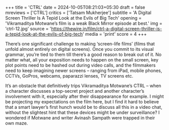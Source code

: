 +++
title = 'CTRL'
date = 2024-10-05T08:21:03+05:30
draft = false
mreviews = ['CTRL']
critics = ['Tatsam Mukherjee']
subtitle = 'A Digital Screen Thriller Is A Tepid Look at the Evils of Big Tech'
opening = 'Vikramaditya Motwane’s film is a weak Black Mirror episode at best.'
img = 'ctrl-12.jpg'
source = 'https://thewire.in/film/ctrl-a-digital-screen-thriller-is-a-tepid-look-at-the-evils-of-big-tech'
media = 'print'
score = 4
+++

There’s one significant challenge to making ‘screen-life films’ (films that unfold almost entirely on digital screens). Once you commit to its visual grammar, you’re tied to them till there’s a good reason to break out of it. No matter what, all your exposition needs to happen on the small screen, key plot points need to be hashed out during video calls, and the filmmakers need to keep imagining newer screens – ranging from iPad, mobile phones, CCTVs, GoPros, webcams, paparazzi lenses, TV screens etc.

It’s an obstacle that definitively trips Vikramaditya Motwane’s CTRL – when a character discusses a top-secret project and another character’s involvement with it, especially after their disappearance for example. I might be projecting my expectations on the film here, but I find it hard to believe that a smart lawyer’s first hunch would be to discuss all this in a video chat, without the slightest hint that these devices might be under surveillance? I wondered if Motwane and writer Avinash Sampath were trapped in their own maze.
